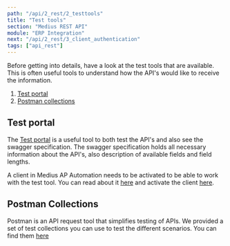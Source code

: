 ```yaml
---
path: "/api/2_rest/2_testtools"
title: "Test tools"
section: "Medius REST API"
module: "ERP Integration"
next: "/api/2_rest/3_client_authentication"
tags: ["api_rest"]
---
```

Before getting into details, have a look at the test tools that are available. This is often useful tools to understand how the API's would like to receive the information.

1. [Test portal](https://cloud.mediusflow.com/$TenantNameQA/api/documentation/)
2. [Postman collections](https://success.mediusflow.com/documentation/integration-documentation/technical/rest/specification/#postman-collections)

## Test portal
The [Test portal](https://cloud.mediusflow.com/$TenantNameQA/api/documentation/) is a useful tool to both test the API's and also see the swagger specification. The swagger specification holds all necessary information about the API's, also description of available fields and field lengths. 

A client in Medius AP Automation needs to be activated to be able to work with the test tool. You can read about it [here](https://success.mediusflow.com/documentation/integration-documentation/technical/rest/specification/#activate-the-full-api-testing-capabilities) and activate the client [here](https://cloud.mediusflow.com/$TenantNameQA/#/Administration/Medius.Core.Entities.Api.ClientApplication).

## Postman Collections
Postman is an API request tool that simplifies testing of APIs. We provided a set of test collections you can use to test the different scenarios. You can find them [here](https://success.mediusflow.com/documentation/integration-documentation/technical/rest/specification/#postman-collections)